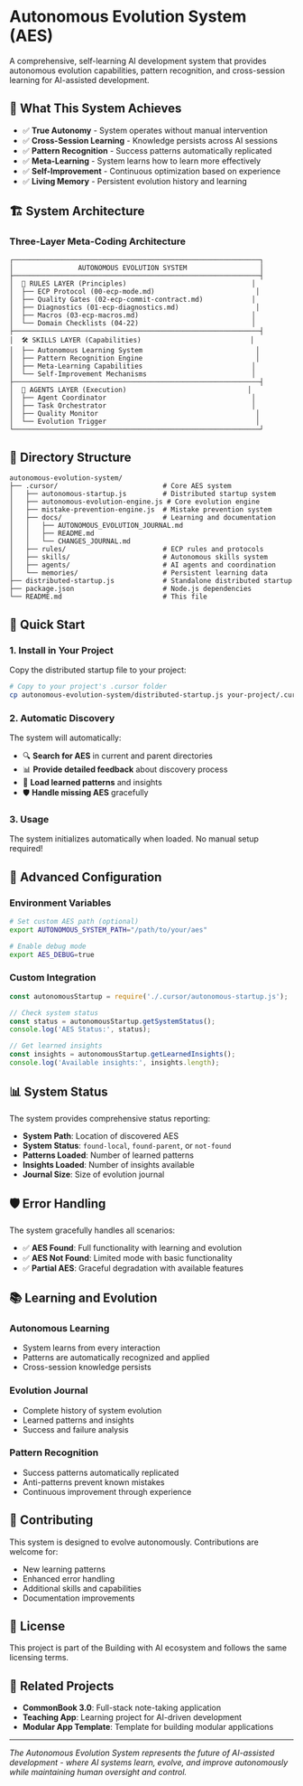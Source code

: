 # Autonomous Evolution System (AES)

A comprehensive, self-learning AI development system that provides autonomous evolution capabilities, pattern recognition, and cross-session learning for AI-assisted development.

## 🎯 **What This System Achieves**

- ✅ **True Autonomy** - System operates without manual intervention
- ✅ **Cross-Session Learning** - Knowledge persists across AI sessions
- ✅ **Pattern Recognition** - Success patterns automatically replicated
- ✅ **Meta-Learning** - System learns how to learn more effectively
- ✅ **Self-Improvement** - Continuous optimization based on experience
- ✅ **Living Memory** - Persistent evolution history and learning

## 🏗️ **System Architecture**

### **Three-Layer Meta-Coding Architecture**

```
┌─────────────────────────────────────────────────────────────┐
│                AUTONOMOUS EVOLUTION SYSTEM                  │
├─────────────────────────────────────────────────────────────┤
│  🧠 RULES LAYER (Principles)                               │
│  ├── ECP Protocol (00-ecp-mode.md)                         │
│  ├── Quality Gates (02-ecp-commit-contract.md)            │
│  ├── Diagnostics (01-ecp-diagnostics.md)                   │
│  ├── Macros (03-ecp-macros.md)                            │
│  └── Domain Checklists (04-22)                            │
├─────────────────────────────────────────────────────────────┤
│  🛠️ SKILLS LAYER (Capabilities)                           │
│  ├── Autonomous Learning System                            │
│  ├── Pattern Recognition Engine                            │
│  ├── Meta-Learning Capabilities                           │
│  └── Self-Improvement Mechanisms                          │
├─────────────────────────────────────────────────────────────┤
│  🤖 AGENTS LAYER (Execution)                              │
│  ├── Agent Coordinator                                    │
│  ├── Task Orchestrator                                    │
│  ├── Quality Monitor                                       │
│  └── Evolution Trigger                                     │
└─────────────────────────────────────────────────────────────┘
```

## 📁 **Directory Structure**

```
autonomous-evolution-system/
├── .cursor/                          # Core AES system
│   ├── autonomous-startup.js         # Distributed startup system
│   ├── autonomous-evolution-engine.js # Core evolution engine
│   ├── mistake-prevention-engine.js  # Mistake prevention system
│   ├── docs/                         # Learning and documentation
│   │   ├── AUTONOMOUS_EVOLUTION_JOURNAL.md
│   │   ├── README.md
│   │   └── CHANGES_JOURNAL.md
│   ├── rules/                        # ECP rules and protocols
│   ├── skills/                       # Autonomous skills system
│   ├── agents/                       # AI agents and coordination
│   └── memories/                     # Persistent learning data
├── distributed-startup.js            # Standalone distributed startup
├── package.json                      # Node.js dependencies
└── README.md                         # This file
```

## 🚀 **Quick Start**

### **1. Install in Your Project**

Copy the distributed startup file to your project:

```bash
# Copy to your project's .cursor folder
cp autonomous-evolution-system/distributed-startup.js your-project/.cursor/autonomous-startup.js
```

### **2. Automatic Discovery**

The system will automatically:
- 🔍 **Search for AES** in current and parent directories
- 📊 **Provide detailed feedback** about discovery process
- 🎯 **Load learned patterns** and insights
- 🛡️ **Handle missing AES** gracefully

### **3. Usage**

The system initializes automatically when loaded. No manual setup required!

## 🔧 **Advanced Configuration**

### **Environment Variables**

```bash
# Set custom AES path (optional)
export AUTONOMOUS_SYSTEM_PATH="/path/to/your/aes"

# Enable debug mode
export AES_DEBUG=true
```

### **Custom Integration**

```javascript
const autonomousStartup = require('./.cursor/autonomous-startup.js');

// Check system status
const status = autonomousStartup.getSystemStatus();
console.log('AES Status:', status);

// Get learned insights
const insights = autonomousStartup.getLearnedInsights();
console.log('Available insights:', insights.length);
```

## 📊 **System Status**

The system provides comprehensive status reporting:

- **System Path**: Location of discovered AES
- **System Status**: `found-local`, `found-parent`, or `not-found`
- **Patterns Loaded**: Number of learned patterns
- **Insights Loaded**: Number of insights available
- **Journal Size**: Size of evolution journal

## 🛡️ **Error Handling**

The system gracefully handles all scenarios:

- ✅ **AES Found**: Full functionality with learning and evolution
- ✅ **AES Not Found**: Limited mode with basic functionality
- ✅ **Partial AES**: Graceful degradation with available features

## 📚 **Learning and Evolution**

### **Autonomous Learning**
- System learns from every interaction
- Patterns are automatically recognized and applied
- Cross-session knowledge persists

### **Evolution Journal**
- Complete history of system evolution
- Learned patterns and insights
- Success and failure analysis

### **Pattern Recognition**
- Success patterns automatically replicated
- Anti-patterns prevent known mistakes
- Continuous improvement through experience

## 🤝 **Contributing**

This system is designed to evolve autonomously. Contributions are welcome for:

- New learning patterns
- Enhanced error handling
- Additional skills and capabilities
- Documentation improvements

## 📄 **License**

This project is part of the Building with AI ecosystem and follows the same licensing terms.

## 🔗 **Related Projects**

- **CommonBook 3.0**: Full-stack note-taking application
- **Teaching App**: Learning project for AI-driven development
- **Modular App Template**: Template for building modular applications

---

*The Autonomous Evolution System represents the future of AI-assisted development - where AI systems learn, evolve, and improve autonomously while maintaining human oversight and control.*
